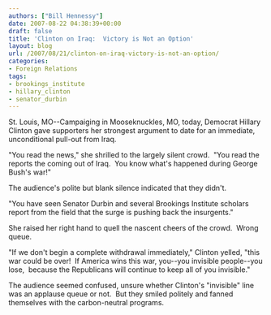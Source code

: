 ```yaml
---
authors: ["Bill Hennessy"]
date: 2007-08-22 04:38:39+00:00
draft: false
title: 'Clinton on Iraq:  Victory is Not an Option'
layout: blog
url: /2007/08/21/clinton-on-iraq-victory-is-not-an-option/
categories:
- Foreign Relations
tags:
- brookings_institute
- hillary_clinton
- senator_durbin
---
```


St. Louis, MO--Campaiging in Mooseknuckles, MO, today, Democrat Hillary Clinton gave supporters her strongest argument to date for an immediate, unconditional pull-out from Iraq.

"You read the news," she shrilled to the largely silent crowd.  "You read the reports the coming out of Iraq.  You know what's happened during George Bush's war!"

The audience's polite but blank silence indicated that they didn't.

"You have seen Senator Durbin and several Brookings Institute scholars report from the field that the surge is pushing back the insurgents."

She raised her right hand to quell the nascent cheers of the crowd.  Wrong queue.

"If we don't begin a complete withdrawal immediately," Clinton yelled, "this war could be over!  If America wins this war, you--you invisible people--you lose,  because the Republicans will continue to keep all of you invisible."

The audience seemed confused, unsure whether Clinton's "invisible" line was an applause queue or not.  But they smiled politely and fanned themselves with the carbon-neutral programs. 
